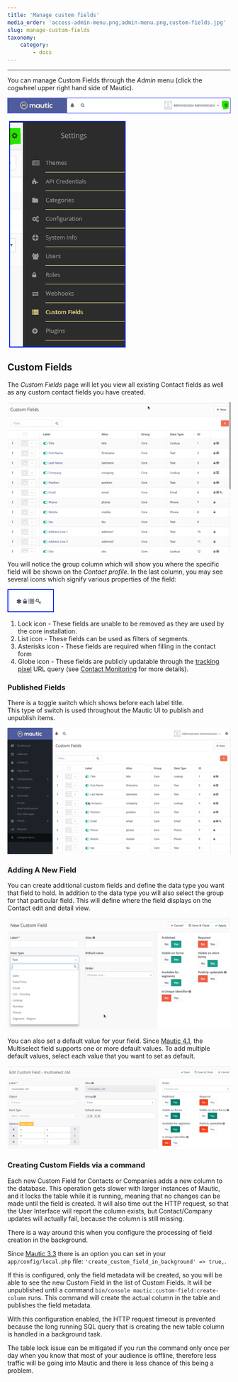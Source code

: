 ```yaml
---
title: 'Manage custom fields'
media_order: 'access-admin-menu.png,admin-menu.png,custom-fields.jpg'
slug: manage-custom-fields
taxonomy:
    category:
        - docs
---
```


---
You can manage Custom Fields through the _Admin_ menu (click the cogwheel upper right hand side of Mautic).

![access admin menu](access-admin-menu.png)

![admin menu](admin-menu.png)

## Custom Fields

The _Custom Fields_ page will let you view all existing Contact fields as well as any custom contact fields you have created.

![custom fields](custom-fields.jpg)

You will notice the group column which will show you where the specific field will be shown on the _Contact profile_. In the last column, you may see several icons which signify various properties of the field:

![custom field icons](custom-field-icons.png)

1. Lock icon - These fields are unable to be removed as they are used by the core installation.
2. List icon - These fields can be used as filters of segments.
3. Asterisks icon - These fields are required when filling in the contact form
4. Globe icon - These fields are publicly updatable through the [tracking pixel][variables] URL query (see [Contact Monitoring][contact monitoring] for more details).

### Published Fields

There is a toggle switch which shows before each label title.\
This type of switch is used throughout the Mautic UI to publish and unpublish items.

![unpublish fields](unpublish-fields.gif)

### Adding A New Field

You can create additional custom fields and define the data type you want that field to hold. In addition to the data type you will also select the group for that particular field. This will define where the field displays on the Contact edit and detail view.

![new custom field](new-custom-field.jpg)

You can also set a default value for your field. Since [Mautic 4.1][mautic-4.1], the Multiselect field supports one or more default values. To add multiple default values, select each value that you want to set as default.

![multiple-default-values](multiple-default-values.png)

### Creating Custom Fields via a command

Each new Custom Field for Contacts or Companies adds a new column to the database. This operation gets slower with larger instances of Mautic, and it locks the table while it is running, meaning that no changes can be made until the field is created. It will also time out the HTTP request, so that the User Interface will report the column exists, but Contact/Company updates will actually fail, because the column is still missing. 

There is a way around this when you configure the processing of field creation in the background. 

Since [Mautic 3.3][mautic-3.3] there is an option you can set in your `app/config/local.php` file: `'create_custom_field_in_background' => true,`. 

If this is configured, only the field metadata will be created, so you will be able to see the new Custom Field in the list of Custom Fields. It will be unpublished until a command `bin/console mautic:custom-field:create-column` runs. This command will create the actual column in the table and publishes the field metadata.

With this configuration enabled, the HTTP request timeout is prevented because the long running SQL query that is creating the new table column is handled in a background task.

The table lock issue can be mitigated if you run the command only once per day when you know that most of your audience is offline, therefore less traffic will be going into Mautic and there is less chance of this being a problem.

[contact monitoring]: </contacts/manage-contacts/contact-monitoring>
[variables]: </setup/variables>
[mautic-3.3]: <https://github.com/mautic/mautic/releases/tag/3.3.0>
[mautic-4.1]: <https://github.com/mautic/mautic/releases/tag/4.1.0>

